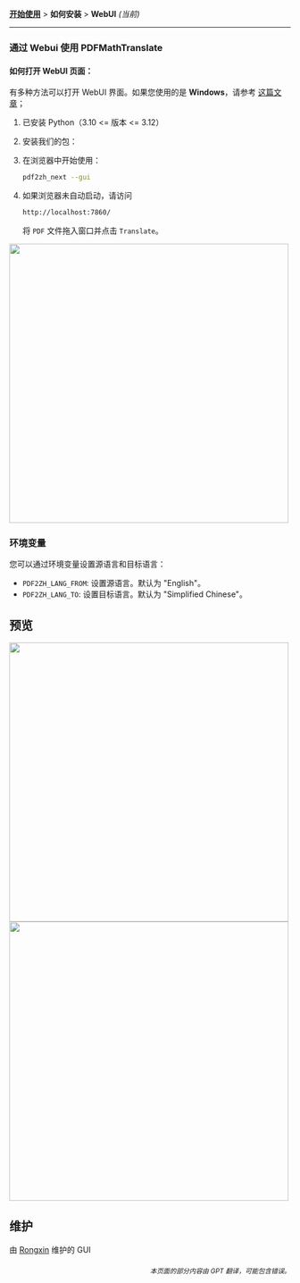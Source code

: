 [**开始使用**](./getting-started.md) > **如何安装** > **WebUI** _(当前)_

---

### 通过 Webui 使用 PDFMathTranslate

#### 如何打开 WebUI 页面：

有多种方法可以打开 WebUI 界面。如果您使用的是 **Windows**，请参考 [这篇文章](./INSTALLATION_winexe.md)；

1. 已安装 Python（3.10 <= 版本 <= 3.12）

2. 安装我们的包：

3. 在浏览器中开始使用：

    ```bash
    pdf2zh_next --gui
    ```

4. 如果浏览器未自动启动，请访问

    ```bash
    http://localhost:7860/
    ```

    将 `PDF` 文件拖入窗口并点击 `Translate`。

<!-- <img src="./../../images/gui.gif" width="500"/> -->
<img src='./../../images/gui.gif' width="500"/>

### 环境变量

您可以通过环境变量设置源语言和目标语言：

- `PDF2ZH_LANG_FROM`: 设置源语言。默认为 "English"。
- `PDF2ZH_LANG_TO`: 设置目标语言。默认为 "Simplified Chinese"。

## 预览

<img src="./../../images/before.png" width="500"/>
<img src="./../../images/after.png" width="500"/>

## 维护

由 [Rongxin](https://github.com/reycn) 维护的 GUI

<div align="right"> 
<h6><small>本页面的部分内容由 GPT 翻译，可能包含错误。</small></h6>